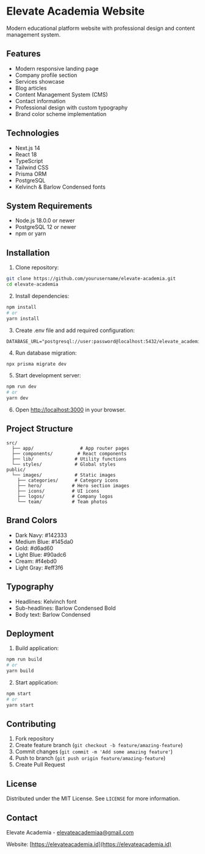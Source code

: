 # Elevate Academia Website

Modern educational platform website with professional design and content management system.

## Features

- Modern responsive landing page
- Company profile section
- Services showcase
- Blog articles
- Content Management System (CMS)
- Contact information
- Professional design with custom typography
- Brand color scheme implementation

## Technologies

- Next.js 14
- React 18
- TypeScript
- Tailwind CSS
- Prisma ORM
- PostgreSQL
- Kelvinch & Barlow Condensed fonts

## System Requirements

- Node.js 18.0.0 or newer
- PostgreSQL 12 or newer
- npm or yarn

## Installation

1. Clone repository:
```bash
git clone https://github.com/yourusername/elevate-academia.git
cd elevate-academia
```

2. Install dependencies:
```bash
npm install
# or
yarn install
```

3. Create .env file and add required configuration:
```env
DATABASE_URL="postgresql://user:password@localhost:5432/elevate_academia"
```

4. Run database migration:
```bash
npx prisma migrate dev
```

5. Start development server:
```bash
npm run dev
# or
yarn dev
```

6. Open [http://localhost:3000](http://localhost:3000) in your browser.

## Project Structure

```
src/
  ├── app/                 # App router pages
  ├── components/         # React components
  ├── lib/               # Utility functions
  └── styles/            # Global styles
public/
  └── images/            # Static images
    ├── categories/      # Category icons
    ├── hero/           # Hero section images
    ├── icons/          # UI icons
    ├── logos/          # Company logos
    └── team/           # Team photos
```

## Brand Colors

- Dark Navy: #142333
- Medium Blue: #145da0  
- Gold: #d6ad60
- Light Blue: #90adc6
- Cream: #f4ebd0
- Light Gray: #eff3f6

## Typography

- Headlines: Kelvinch font
- Sub-headlines: Barlow Condensed Bold
- Body text: Barlow Condensed

## Deployment

1. Build application:
```bash
npm run build
# or
yarn build
```

2. Start application:
```bash
npm start
# or
yarn start
```

## Contributing

1. Fork repository
2. Create feature branch (`git checkout -b feature/amazing-feature`)
3. Commit changes (`git commit -m 'Add some amazing feature'`)
4. Push to branch (`git push origin feature/amazing-feature`)
5. Create Pull Request

## License

Distributed under the MIT License. See `LICENSE` for more information.

## Contact

Elevate Academia - [elevateacademiaa@gmail.com](mailto:elevateacademiaa@gmail.com)

Website: [https://elevateacademia.id](https://elevateacademia.id) 